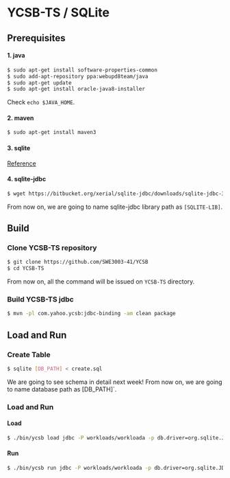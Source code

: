 # YCSB-TS / SQLite

## Prerequisites 
#### 1. java
```bash
$ sudo apt-get install software-properties-common
$ sudo add-apt-repository ppa:webupd8team/java
$ sudo apt-get update
$ sudo apt-get install oracle-java8-installer
```
Check `echo $JAVA_HOME`. 

#### 2. maven
```bash
$ sudo apt-get install maven3
```

#### 3. sqlite 
[Reference](https://github.com/SWE3003-41/SQLite/tree/master/sqlite-source)

#### 4. sqlite-jdbc
```bash
$ wget https://bitbucket.org/xerial/sqlite-jdbc/downloads/sqlite-jdbc-3.27.2.1.jar
```
From now on, we are going to name sqlite-jdbc library path as `[SQLITE-LIB]`.



## Build

### Clone YCSB-TS repository
``` bash
$ git clone https://github.com/SWE3003-41/YCSB
$ cd YCSB-TS
```
From now on, all the command will be issued on `YCSB-TS` directory. 

### Build YCSB-TS jdbc
``` bash
$ mvn -pl com.yahoo.ycsb:jdbc-binding -am clean package
```

## Load and Run

### Create Table 
```bash
$ sqlite [DB_PATH] < create.sql
```
We are going to see schema in detail next week!
From now on, we are going to name database path as [DB_PATH]`.

### Load and Run
#### Load
```bash
$ ./bin/ycsb load jdbc -P workloads/workloada -p db.driver=org.sqlite.JDBC -p db.url=jdbc:sqlite://[DB_PATH] -cp [SQLITE-LIB]
```

#### Run
```bash
$ ./bin/ycsb run jdbc -P workloads/workloada -p db.driver=org.sqlite.JDBC -p db.url=jdbc:sqlite://[DB_PATH] -cp [SQLITE-LIB]
```
